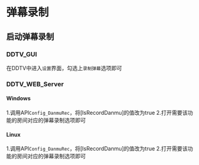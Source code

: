 # 弹幕录制
## 启动弹幕录制
### DDTV_GUI
在DDTV中进入`设置`界面，勾选上`录制弹幕`选项即可

### DDTV_WEB_Server
#### Windows
1.调用API`Config_DanmuRec`，将[IsRecordDanmu]的值改为true
2.打开需要该功能的房间对应的弹幕录制选项即可

#### Linux
1.调用API`Config_DanmuRec`，将[IsRecordDanmu]的值改为true
2.打开需要该功能的房间对应的弹幕录制选项即可